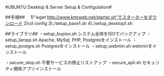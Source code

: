 #UBUNTU Desktop & Server Setup & Configulation#

##手順##
　1)"wget http://www.kmrweb.net/starter.sh"でスターターをダウンロード
  2)cd config
  3)./setup_base1.sh
  4)./setup_desktop1.sh

##ライブラリ##
  ・setup_bupiso.sh システム全体をISOでバックアップ
  ・setup_lampp.sh Apache, MySql, PHP, Postgresをインストール
  ・setup_postgre.sh Postgresをインストール
  ・setup_webmin.sh webminをインストール

  ・secure_stop.sh 不要サービスの停止リストアップ
  ・secure_apli.sh セキュリティ関係アプリインストール
